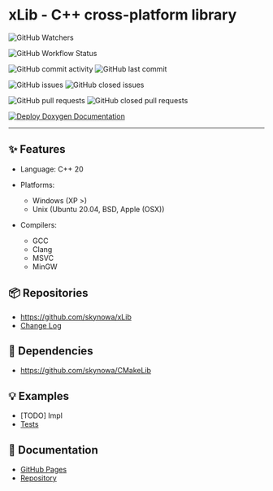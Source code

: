 # xLib - C++ cross-platform library

![GitHub Watchers](https://img.shields.io/github/watchers/skynowa/xLib)

![GitHub Workflow Status](https://img.shields.io/github/workflow/status/skynowa/xLib/CI)

![GitHub commit activity](https://img.shields.io/github/commit-activity/w/skynowa/xlib) ![GitHub last commit](https://img.shields.io/github/last-commit/skynowa/xlib)

![GitHub issues](https://img.shields.io/github/issues-raw/skynowa/xlib?color=red) ![GitHub closed issues](https://img.shields.io/github/issues-closed-raw/skynowa/xlib?color=green)

![GitHub pull requests](https://img.shields.io/github/issues-pr-raw/skynowa/xlib?color=red) ![GitHub closed pull requests](https://img.shields.io/github/issues-pr-closed-raw/skynowa/xlib?color=green)

[![Deploy Doxygen Documentation](https://github.com/skynowa/skynowa.github.io/actions/workflows/deploy-docs.yml/badge.svg)](https://github.com/skynowa/skynowa.github.io/actions/workflows/deploy-docs.yml)

-----

## ✨ Features

- Language: C++ 20
- Platforms:

    - Windows (XP >)
    - Unix (Ubuntu 20.04, BSD, Apple (OSX))

- Compilers:
    - GCC
    - Clang
    - MSVC
    - MinGW

## 📦 Repositories

- https://github.com/skynowa/xLib
- [Change Log](https://github.com/skynowa/xLib/blob/master/Docs/ChangeLog.md)

## 🔗 Dependencies

- https://github.com/skynowa/CMakeLib

## 💡 Examples

- [TODO] Impl
- [Tests](https://github.com/skynowa/xLib/tree/master/Tests)

## 📑 Documentation

- [GitHub Pages](https://skynowa.github.io/)
- [Repository](https://github.com/skynowa/skynowa.github.io/actions)

